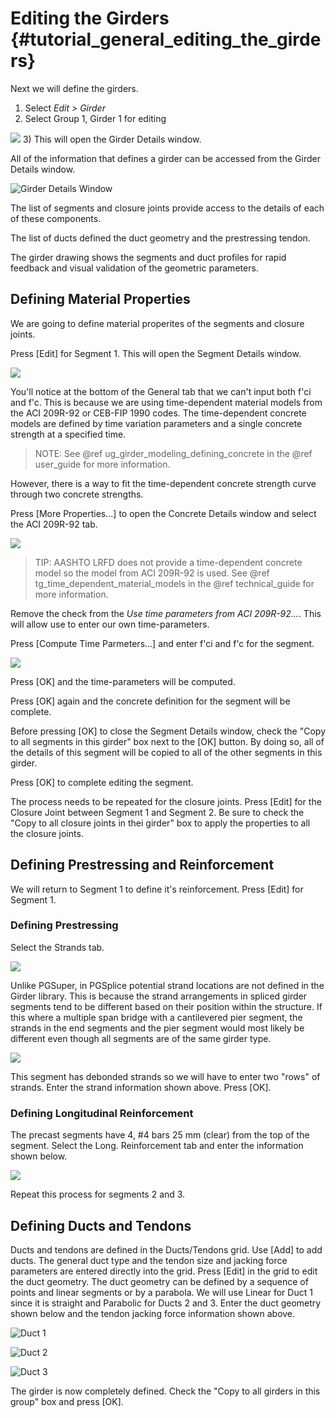 Editing the Girders {#tutorial_general_editing_the_girders}
==============================
Next we will define the girders.

1) Select *Edit > Girder*
2) Select Group 1, Girder 1 for editing 

![](Tutorial_General_Edit_Girder.png)
3) This will open the Girder Details window.

All of the information that defines a girder can be accessed from the Girder Details window.

![Girder Details Window](Tutorial_General_Girder_Details.png)

The list of segments and closure joints provide access to the details of each of these components.

The list of ducts defined the duct geometry and the prestressing tendon.

The girder drawing shows the segments and duct profiles for rapid feedback and visual validation of the geometric parameters.

Defining Material Properties
--------------------------------------
We are going to define material properites of the segments and closure joints. 

Press [Edit] for Segment 1. This will open the Segment Details window.

![](Tutorial_General_Segment_Details_General.png)

You'll notice at the bottom of the General tab that we can't input both f'ci and f'c. This is because we are using time-dependent material models from the ACI 209R-92 or CEB-FIP 1990 codes. The time-dependent concrete models are defined by time variation parameters and a single concrete strength at a specified time.

> NOTE: See @ref ug_girder_modeling_defining_concrete in the @ref user_guide for more information.

However, there is a way to fit the time-dependent concrete strength curve through two concrete strengths.

Press [More Properties...] to open the Concrete Details window and select the ACI 209R-92 tab.

![](Tutorial_General_Concrete_Details.png)

> TIP: AASHTO LRFD does not provide a time-dependent concrete model so the model from ACI 209R-92 is used. See @ref tg_time_dependent_material_models in the @ref technical_guide for more information.

Remove the check from the _Use time parameters from ACI 209R-92..._. This will allow use to enter our own time-parameters. 

Press [Compute Time Parmeters...] and enter f'ci and f'c for the segment.

![](Tutorial_General_Time_Parameters.png)

Press [OK] and the time-parameters will be computed.

Press [OK] again and the concrete definition for the segment will be complete.

Before pressing [OK] to close the Segment Details window, check the "Copy to all segments in this girder" box next to the [OK] button. By doing so, all of the details of this segment will be copied to all of the other segments in this girder. 

Press [OK] to complete editing the segment.

The process needs to be repeated for the closure joints. Press [Edit] for the Closure Joint between Segment 1 and Segment 2. Be sure to check the "Copy to all closure joints in thei girder" box to apply the properties to all the closure joints.

Defining Prestressing and Reinforcement
------------------------------------------
We will return to Segment 1 to define it's reinforcement. Press [Edit] for Segment 1.

### Defining Prestressing ###

Select the Strands tab.

![](Tutorial_General_Prestressing.png)

Unlike PGSuper, in PGSplice potential strand locations are not defined in the Girder library. This is because the strand arrangements in spliced girder segments tend to be different based on their position within the structure. If this where a multiple span bridge with a cantilevered pier segment, the strands in the end segments and the pier segment would most likely be different even though all segments are of the same girder type.

![](Strands.png)

This segment has debonded strands so we will have to enter two "rows" of strands. Enter the strand information shown above. Press [OK].

### Defining Longitudinal Reinforcement ###
The precast segments have 4, #4 bars 25 mm (clear) from the top of the segment. Select the Long. Reinforcement tab and enter the information shown below.

![](Tutorial_General_Longitudinal_Reinforcement.png)

Repeat this process for segments 2 and 3.

Defining Ducts and Tendons
-----------------------------
Ducts and tendons are defined in the Ducts/Tendons grid. Use [Add] to add ducts. The general duct type and the tendon size and jacking force parameters are entered directly into the grid. Press [Edit] in the grid to edit the duct geometry. The duct geometry can be defined by a sequence of points and linear segments or by a parabola. We will use Linear for Duct 1 since it is straight and Parabolic for Ducts 2 and 3. Enter the duct geometry shown below and the tendon jacking force information shown above.

![Duct 1](Tutorial_General_Duct_1.png)

![Duct 2](Tutorial_General_Duct_2.png)

![Duct 3](Tutorial_General_Duct_3.png)


The girder is now completely defined. Check the "Copy to all girders in this group" box and press [OK].

